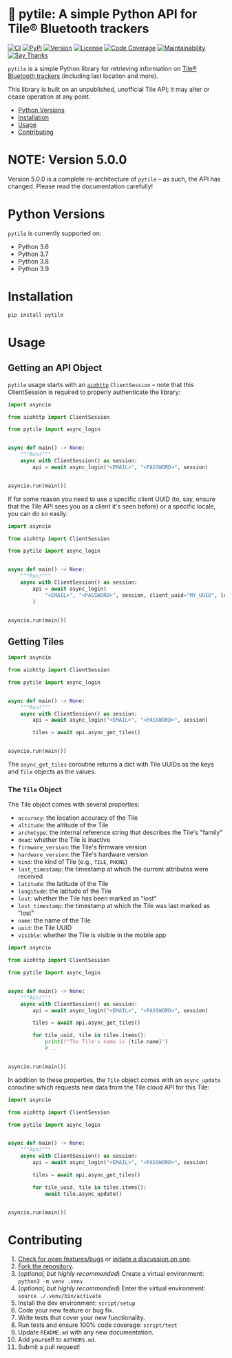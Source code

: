 # 📡 pytile: A simple Python API for Tile® Bluetooth trackers

[![CI](https://github.com/bachya/pytile/workflows/CI/badge.svg)](https://github.com/bachya/pytile/actions)
[![PyPi](https://img.shields.io/pypi/v/pytile.svg)](https://pypi.python.org/pypi/pytile)
[![Version](https://img.shields.io/pypi/pyversions/pytile.svg)](https://pypi.python.org/pypi/pytile)
[![License](https://img.shields.io/pypi/l/pytile.svg)](https://github.com/bachya/pytile/blob/master/LICENSE)
[![Code Coverage](https://codecov.io/gh/bachya/pytile/branch/master/graph/badge.svg)](https://codecov.io/gh/bachya/pytile)
[![Maintainability](https://api.codeclimate.com/v1/badges/71eb642c735e33adcdfc/maintainability)](https://codeclimate.com/github/bachya/pytile/maintainability)
[![Say Thanks](https://img.shields.io/badge/SayThanks-!-1EAEDB.svg)](https://saythanks.io/to/bachya)

`pytile` is a simple Python library for retrieving information on
[Tile® Bluetooth trackers](https://www.thetileapp.com/en-us/) (including last
location and more).

This library is built on an unpublished, unofficial Tile API; it may alter or
cease operation at any point.

- [Python Versions](#python-versions)
- [Installation](#installation)
- [Usage](#usage)
- [Contributing](#contributing)

# NOTE: Version 5.0.0

Version 5.0.0 is a complete re-architecture of `pytile` – as such, the API has changed.
Please read the documentation carefully!

# Python Versions

`pytile` is currently supported on:

* Python 3.6
* Python 3.7
* Python 3.8
* Python 3.9

# Installation

```python
pip install pytile
```

# Usage

## Getting an API Object

`pytile` usage starts with an [`aiohttp`](https://github.com/aio-libs/aiohttp) `ClientSession` –
note that this ClientSession is required to properly authenticate the library:

```python
import asyncio

from aiohttp import ClientSession

from pytile import async_login


async def main() -> None:
    """Run!"""
    async with ClientSession() as session:
        api = await async_login("<EMAIL>", "<PASSWORD>", session)


asyncio.run(main())
```

If for some reason you need to use a specific client UUID (to, say, ensure that the
Tile API sees you as a client it's seen before) or a specific locale, you can do
so easily:

```python
import asyncio

from aiohttp import ClientSession

from pytile import async_login


async def main() -> None:
    """Run!"""
    async with ClientSession() as session:
        api = await async_login(
            "<EMAIL>", "<PASSWORD>", session, client_uuid="MY_UUID", locale="en-GB"
        )


asyncio.run(main())
```

## Getting Tiles

```python
import asyncio

from aiohttp import ClientSession

from pytile import async_login


async def main() -> None:
    """Run!"""
    async with ClientSession() as session:
        api = await async_login("<EMAIL>", "<PASSWORD>", session)

        tiles = await api.async_get_tiles()


asyncio.run(main())
```

The `async_get_tiles` coroutine returns a dict with Tile UUIDs as the keys and `Tile`
objects as the values.

### The `Tile` Object

The Tile object comes with several properties:

* `accuracy`: the location accuracy of the Tile
* `altitude`: the altitude of the Tile
* `archetype`: the internal reference string that describes the Tile's "family"
* `dead`: whether the Tile is inactive
* `firmware_version`: the Tile's firmware version
* `hardware_version`: the Tile's hardware version
* `kind`: the kind of Tile (e.g., `TILE`, `PHONE`)
* `last_timestamp`: the timestamp at which the current attributes were received
* `latitude`: the latitude of the Tile
* `longitude`: the latitude of the Tile
* `lost`: whether the Tile has been marked as "lost"
* `lost_timestamp`: the timestamp at which the Tile was last marked as "lost"
* `name`: the name of the Tile
* `uuid`: the Tile UUID
* `visible`: whether the Tile is visible in the mobile app

```python
import asyncio

from aiohttp import ClientSession

from pytile import async_login


async def main() -> None:
    """Run!"""
    async with ClientSession() as session:
        api = await async_login("<EMAIL>", "<PASSWORD>", session)

        tiles = await api.async_get_tiles()

        for tile_uuid, tile in tiles.items():
            print(f"The Tile's name is {tile.name}")
            # ...


asyncio.run(main())
```

In addition to these properties, the `Tile` object comes with an `async_update` coroutine
which requests new data from the Tile cloud API for this Tile:

```python
import asyncio

from aiohttp import ClientSession

from pytile import async_login


async def main() -> None:
    """Run!"""
    async with ClientSession() as session:
        api = await async_login("<EMAIL>", "<PASSWORD>", session)

        tiles = await api.async_get_tiles()

        for tile_uuid, tile in tiles.items():
            await tile.async_update()


asyncio.run(main())
```

# Contributing

1. [Check for open features/bugs](https://github.com/bachya/pytile/issues)
  or [initiate a discussion on one](https://github.com/bachya/pytile/issues/new).
2. [Fork the repository](https://github.com/bachya/pytile/fork).
3. (_optional, but highly recommended_) Create a virtual environment: `python3 -m venv .venv`
4. (_optional, but highly recommended_) Enter the virtual environment: `source ./.venv/bin/activate`
5. Install the dev environment: `script/setup`
6. Code your new feature or bug fix.
7. Write tests that cover your new functionality.
8. Run tests and ensure 100% code coverage: `script/test`
9. Update `README.md` with any new documentation.
10. Add yourself to `AUTHORS.md`.
11. Submit a pull request!

